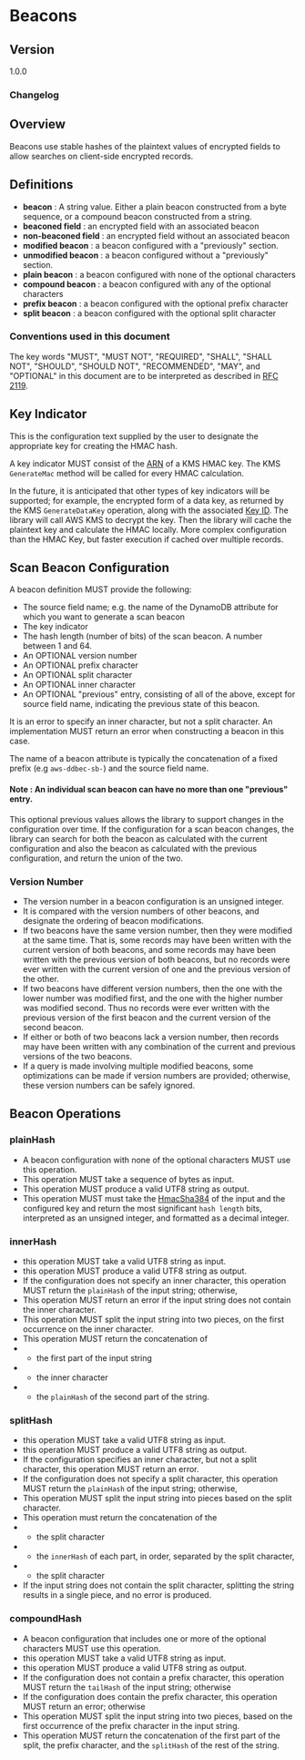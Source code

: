 [//]: # "Copyright Amazon.com Inc. or its affiliates. All Rights Reserved."
[//]: # "SPDX-License-Identifier: CC-BY-SA-4.0"

# Beacons

## Version

1.0.0

### Changelog

## Overview

Beacons use stable hashes of the plaintext values of encrypted fields to allow searches on client-side encrypted records.

## Definitions

 * **beacon** : A string value. Either a plain beacon constructed from a byte sequence, or a compound beacon constructed from a string.
 * **beaconed field** : an encrypted field with an associated beacon
 * **non-beaconed field** : an encrypted field without an associated beacon
 * **modified beacon** : a beacon configured with a "previously" section.
 * **unmodified beacon** : a beacon configured without a "previously" section.
 * **plain beacon** : a beacon configured with none of the optional characters
 * **compound beacon** : a beacon configured with any of the optional characters
 * **prefix beacon** : a beacon configured with the optional prefix character
 * **split beacon** : a beacon configured with the optional split character


### Conventions used in this document

The key words "MUST", "MUST NOT", "REQUIRED", "SHALL", "SHALL NOT", "SHOULD", "SHOULD NOT", "RECOMMENDED", "MAY", and "OPTIONAL"
in this document are to be interpreted as described in [RFC 2119](https://tools.ietf.org/html/rfc2119).

## Key Indicator

This is the configuration text supplied by the user to designate the appropriate key for creating the HMAC hash.

A key indicator MUST consist of the [ARN](https://github.com/awslabs/aws-encryption-sdk-specification/blob/master/framework/aws-kms/aws-kms-key-arn.md#a-valid-aws-kms-arn) of a KMS HMAC key. The KMS `GenerateMac` method will be called for every HMAC calculation.

In the future, it is anticipated that other types of key indicators will
be supported; for example, the encrypted form of a data key,
as returned by the KMS `GenerateDataKey` operation, along with
the associated [Key ID](https://github.com/awslabs/aws-encryption-sdk-specification/blob/master/framework/aws-kms/aws-kms-key-arn.md#a-valid-aws-kms-identifier).
The library will call AWS KMS to decrypt the key.
Then the library will cache the plaintext key and calculate the HMAC locally.
More complex configuration than the HMAC Key, but faster execution if cached
over multiple records.

## Scan Beacon Configuration

A beacon definition MUST provide the following:
 * The source field name; e.g. the name of the DynamoDB attribute for which you want to generate a scan beacon
 * The key indicator
 * The hash length (number of bits) of the scan beacon.
A number between 1 and 64.
 * An OPTIONAL version number
 * An OPTIONAL prefix character
 * An OPTIONAL split character
 * An OPTIONAL inner character
 * An OPTIONAL "previous" entry, consisting of all of the above,
except for source field name, indicating the previous state of this beacon.

It is an error to specify an inner character, but not a split character.
An implementation MUST return an error when constructing a beacon in this case.

The name of a beacon attribute is typically the concatenation of a fixed prefix (e.g `aws-ddbec-sb-`) and the source field name.

#### Note : An individual scan beacon can have no more than one "previous" entry.

This optional previous values allows the library to support changes in the configuration over time.
If the configuration for a scan beacon changes,
the library can search for both the beacon as calculated with the current configuration
and also the beacon as calculated with the previous configuration,
and return the union of the two.

### Version Number
 * The version number in a beacon configuration is an unsigned integer.
 * It is compared with the version numbers of other beacons, and
designate the ordering of beacon modifications.
 * If two beacons have the same version number, then they were modified
at the same time. That is, some records may have been written with the 
current version of both beacons, and some records may have been written
with the previous version of both beacons, but no records were ever
written with the current version of one and the previous version of the other.
 * If two beacons have different version numbers, then the one with the
lower number was modified first, and the one with the higher number was modified
second. Thus no records were ever written with the previous version of the 
first beacon and the current version of the second beacon.
 * If either or both of two beacons lack a version number, then records
may have been written with any combination of the current and previous
versions of the two beacons.
 * If a query is made involving multiple modified beacons, some optimizations
can be made if version numbers are provided; otherwise, these version
numbers can be safely ignored.


## Beacon Operations

### plainHash

 * A beacon configuration with none of the optional characters MUST use this operation.
 * This operation MUST take a sequence of bytes as input.
 * This operation MUST produce a valid UTF8 string as output.
 * This operation MUST must take the 
[HmacSha384](https://www.ietf.org/rfc/rfc2104.txt)
of the input and the configured key
and return the most significant `hash length` bits,
interpreted as an unsigned integer,
and formatted as a decimal integer.

### innerHash

 * this operation MUST take a valid UTF8 string as input.
 * this operation MUST produce a valid UTF8 string as output.
 * If the configuration does not specify an inner character,
this operation MUST return the `plainHash` of the input string; otherwise,
 * This operation MUST return an error if the input string does not
contain the inner character.
 * This operation MUST split the input string into two pieces, on the
first occurrence on the inner character.
 * This operation MUST return the concatenation of
 * * the first part of the input string
 * * the inner character
 * * the `plainHash` of the second part of the string.

### splitHash

 * this operation MUST take a valid UTF8 string as input.
 * this operation MUST produce a valid UTF8 string as output.
 * If the configuration specifies an inner character, but not a split character,
this operation MUST return an error.
 * If the configuration does not specify a split character,
this operation MUST return the `plainHash` of the input string; otherwise,
 * This operation MUST split the input string into pieces based on the split character.
 * This operation must return the concatenation of the
 * * the split character
 * * the `innerHash` of each part, in order, separated by the split character,
 * * the split character
 * If the input string does not contain the split character,
splitting the string results in a single piece, and no error is produced.

### compoundHash

 * A beacon configuration that includes one or more of the optional characters MUST use this operation.
 * this operation MUST take a valid UTF8 string as input.
 * this operation MUST produce a valid UTF8 string as output.
 * If the configuration does not contain a prefix character,
this operation MUST return the `tailHash` of the input string; otherwise
 * If the configuration does contain the prefix character,
this operation MUST return an error; otherwise
 * This operation MUST split the input string into two pieces,
based on the first occurrence of the prefix character in the input string.
 * This operation MUST return the concatenation of the first part of the split, the prefix character, and the `splitHash` of the rest of the string.
